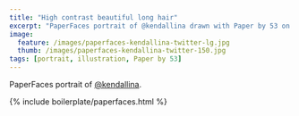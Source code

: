 ```yaml
---
title: "High contrast beautiful long hair"
excerpt: "PaperFaces portrait of @kendallina drawn with Paper by 53 on an iPad."
image: 
  feature: /images/paperfaces-kendallina-twitter-lg.jpg
  thumb: /images/paperfaces-kendallina-twitter-150.jpg
tags: [portrait, illustration, Paper by 53]
---
```


PaperFaces portrait of [@kendallina](http://twitter.com/kendallina).

{% include boilerplate/paperfaces.html %}